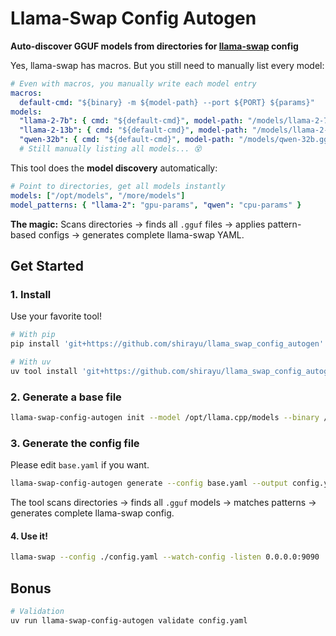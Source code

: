 # Llama-Swap Config Autogen

**Auto-discover GGUF models from directories for [llama-swap](https://github.com/mostlygeek/llama-swap) config**

Yes, llama-swap has macros. But you still need to manually list every model:

```yaml
# Even with macros, you manually write each model entry
macros:
  default-cmd: "${binary} -m ${model-path} --port ${PORT} ${params}"
models:
  "llama-2-7b": { cmd: "${default-cmd}", model-path: "/models/llama-2-7b.gguf" }
  "llama-2-13b": { cmd: "${default-cmd}", model-path: "/models/llama-2-13b.gguf" }
  "qwen-32b": { cmd: "${default-cmd}", model-path: "/models/qwen-32b.gguf" }
  # Still manually listing all models... 😵
```

This tool does the **model discovery** automatically:

```yaml
# Point to directories, get all models instantly
models: ["/opt/models", "/more/models"]
model_patterns: { "llama-2": "gpu-params", "qwen": "cpu-params" }
```

**The magic:** Scans directories → finds all `.gguf` files → applies pattern-based configs → generates complete llama-swap YAML.

## Get Started

### 1. Install

Use your favorite tool!

```bash
# With pip
pip install 'git+https://github.com/shirayu/llama_swap_config_autogen'

# With uv
uv tool install 'git+https://github.com/shirayu/llama_swap_config_autogen'
```

### 2. Generate a base file

```bash
llama-swap-config-autogen init --model /opt/llama.cpp/models --binary /opt/llama.cpp/bin/llama-server --output base.yaml
```

### 3. Generate the config file

Please edit `base.yaml` if you want.

```bash
llama-swap-config-autogen generate --config base.yaml --output config.yaml
```

The tool scans directories → finds all `.gguf` models → matches patterns → generates complete llama-swap config.

#### 4. Use it!

```bash
llama-swap --config ./config.yaml --watch-config -listen 0.0.0.0:9090
```

## Bonus

```bash
# Validation
uv run llama-swap-config-autogen validate config.yaml
```

